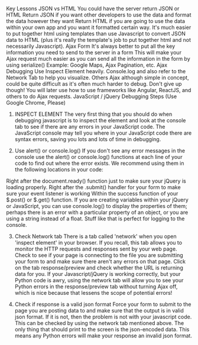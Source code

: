 Key Lessons
JSON vs HTML
You could have the server return JSON or HTML
Return JSON if you want other developers to use the data and format the data however they want
Return HTML if you are going to use the data within your own app and you want it formatted certain way.  It's much easier to put together html using templates than use Javascript to convert JSON data to HTML (plus it's really the template's job to put together html and not necessarily Javascript).
Ajax Form
It's always better to put all the key information you need to send to the server in a form
This will make your Ajax request much easier as you can send all the information in the form by using serialize()
Example: Google Maps, Ajax Pagination, etc.
Ajax Debugging
Use Inspect Element heavily.  Console.log and also refer to the Network Tab to help you visualize.
Others
Ajax although simple in concept, could be quite difficult as it's often much harder to debug.  Don't give up though!
You will later use how to use frameworks like Angular, ReactJS, and others to do Ajax requests.
JavaScript / jQuery Debugging Steps (Use Google Chrome, Please)
1. INSPECT ELEMENT
The very first thing that you should do when debugging javascript is to inspect the element and look at the console tab to see if there are any errors in your JavaScript code. The JavaScript console may tell you where in your JavaScript code there are syntax errors, saving you lots and lots of time in debugging.

2. Use alert() or console.log()
If you don't see any error messages in the console use the alert() or console.log() functions at each line of your code to find out where the error exists. We recommend using them in the following locations in your code:

Right after the document.ready() function just to make sure your jQuery is loading properly.
Right after the .submit() handler for your form to make sure your event listener is working
Within the success function of your $.post() or $.get() function.
If you are creating variables within your jQuery or JavaScript, you can use console.log() to display the properties of them; perhaps there is an error with a particular property of an object, or you are using a string instead of a float. Stuff like that is perfect for logging to the console.

3. Check Network tab
There is a tab called 'network' when you open 'inspect element' in your browser. If you recall, this tab allows you to monitor the HTTP requests and responses sent by your web page. Check to see if your page is connecting to the file you are submitting your form to and make sure there aren't any errors on that page. Click on the tab response/preview and check whether the URL is returning data for you. If your Javascript/jQuery is working correctly, but your Python code is awry, using the network tab will allow you to see your Python errors in the response/preview tab without turning Ajax off, which is nice because that lessens the scope of potential errors!

4. Check if response is a valid json format
Force your form to submit to the page you are posting data to and make sure that the output is in valid json format. If it is not, then the problem is not with your javascript code. This can be checked by using the network tab mentioned above. The only thing that should print to the screen is the json-encoded data. This means any Python errors will make your response an invalid json format.

